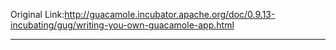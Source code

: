 Original Link:http://guacamole.incubator.apache.org/doc/0.9.13-incubating/gug/writing-you-own-guacamole-app.html

---

